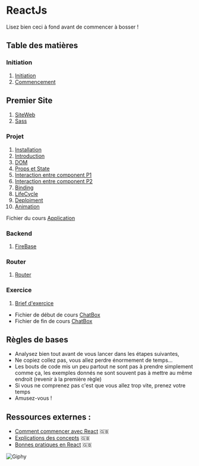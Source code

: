 # ReactJs

Lisez bien ceci à fond avant de commencer à bosser !

## Table des matières

### Initiation
1. [Initiation](./Initiation/README.md)
2. [Commencement](./Initiation/Commencement.md)

## Premier Site
1. [SiteWeb](./Site/readme.md)
2. [Sass](./Site/Sass/readme.md)

### Projet
1. [Installation](./TodoList/Cours/Installation.md) 
2. [Introduction](./TodoList/Cours/introduction.md) 
3. [DOM](./TodoList/Cours/Dom.md)
4. [Props et State](./TodoList/Cours/PropsEtState.md)
5. [Interaction entre component P1](./TodoList/Cours/InteractionEntreComponentPartie1.md) 
6. [Interaction entre component P2](./TodoList/Cours/InteractionEntreComponentPartie2.md) 
7. [Binding](./TodoList/Cours/Binding.md)
8. [LifeCycle](./TodoList/Cours/LifeCycle.md)
9. [Deploiment](./TodoList/Cours/Deploiment.md)
10. [Animation](./TodoList/Cours/Animations.md)

Fichier du cours [Application](./TodoList/App)

### Backend

1. [FireBase](./Backend/readme.md)

### Router

1. [Router](./Router/readme.md)

### Exercice

1. [Brief d'exercice](/ChatBox/ChatBox.md)

- Fichier de début de cours [ChatBox](./ChatBox/StartFileChatBox) <br/>
- Fichier de fin de cours [ChatBox](./ChatBox/EndFileChatBox)

## Règles de bases

- Analysez bien tout avant de vous lancer dans les étapes suivantes,
- Ne copiez collez pas, vous allez perdre énormement de temps...
- Les bouts de code mis un peu partout ne sont pas à prendre simplement comme ça, les exemples donnés ne sont souvent pas à mettre au même endroit (revenir à la première règle)
- Si vous ne comprenez pas c'est que vous allez trop vite, prenez votre temps
- Amusez-vous !

## Ressources externes :
- [Comment commencer avec React](https://sabe.io/tutorials/getting-started-with-react) :gb:
- [Explications des concepts](https://scotch.io/tutorials/learning-react-getting-started-and-concepts) :gb:
- [Bonnes pratiques en React](https://camjackson.net/post/9-things-every-reactjs-beginner-should-know) :gb:

![Giphy](http://www.fredzone.org/wp-content/uploads/2014/11/daft1_2.gif)
